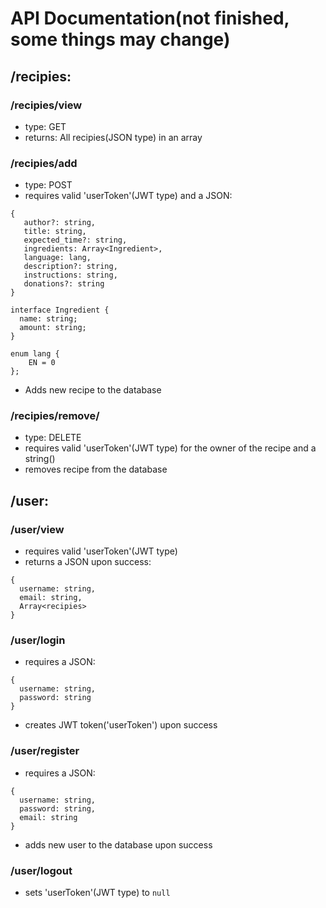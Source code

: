 # API Documentation(not finished, some things may change)

## /recipies:

### /recipies/view
- type: GET
- returns: All recipies(JSON type) in an array

### /recipies/add
- type: POST
- requires valid 'userToken'(JWT type) and a JSON:
```
{
   author?: string,
   title: string,
   expected_time?: string,
   ingredients: Array<Ingredient>,
   language: lang,
   description?: string,
   instructions: string,
   donations?: string
}

interface Ingredient {
  name: string;
  amount: string;
}

enum lang {
    EN = 0
};
```
- Adds new recipe to the database

### /recipies/remove/<id>
- type: DELETE
- requires valid 'userToken'(JWT type) for the owner of the recipe and a string(<id>)
- removes recipe from the database

## /user:

### /user/view
- requires valid 'userToken'(JWT type)
- returns a JSON upon success: 
```
{
  username: string,
  email: string,
  Array<recipies>
}
```

### /user/login
- requires a JSON:
```
{
  username: string,
  password: string
}
```
- creates JWT token('userToken') upon success

### /user/register
- requires a JSON:
```
{
  username: string,
  password: string,
  email: string
}
```
- adds new user to the database upon success

### /user/logout
- sets 'userToken'(JWT type) to `null`

